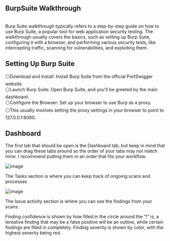 <B><h2>BurpSuite Walkthrough</b></h2>
<br>
Burp Suite walkthrough typically refers to a step-by-step guide on how to use Burp Suite, a popular tool for web application security testing. The walkthrough usually covers the basics, such as setting up Burp Suite, configuring it with a browser, and performing various security tests, like intercepting traffic, scanning for vulnerabilities, and exploiting them.

<b><h2>Setting Up Burp Suite</b></h2>

⚪Download and Install: Install Burp Suite from the official PortSwigger website.
<br>
⚪Launch Burp Suite: Open Burp Suite, and you'll be greeted by the main dashboard.
<br>
⚪Configure the Browser: Set up your browser to use Burp as a proxy. 
<br>
⚪This usually involves setting the proxy settings in your browser to point to 127.0.0.1:8080.
<br>

<b><h2>Dashboard</b></h2>

The first tab that should be open is the Dashboard tab, but keep in mind that you can drag these tabs around so the order of your tabs may not match mine. I recommend putting them in an order that fits your workflow.



![image](https://github.com/user-attachments/assets/d000cfcd-06c0-4a17-95b7-e0851a75c8f4)


The Tasks section is where you can keep track of ongoing scans and processes

![image](https://github.com/user-attachments/assets/a4b4c7a0-47d2-4c8e-8fcd-de1f8b568791)

The Issue activity section is where you can see the findings from your scans.

Finding confidence is shown by how filled in the circle around the “!” is, a tentative finding that may be a false positive will be an outline, while certain findings are filled in completely. Finding severity is shown by color, with the highest severity being red.








